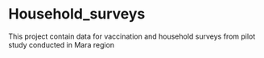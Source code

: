 # Household_surveys
This project contain data for vaccination and household surveys from pilot study conducted in Mara region
